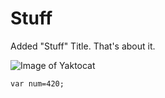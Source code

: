 # Stuff #

Added "Stuff" Title. That's about it.

![Image of Yaktocat](https://octodex.github.com/images/yaktocat.png)
```
var num=420;
```

